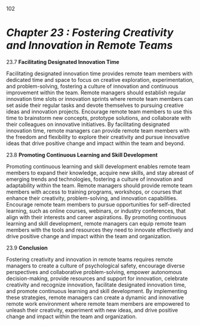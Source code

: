 102



# ***Chapter 23 : Fostering Creativity and Innovation in Remote Teams***




23.7 **Facilitating Designated Innovation Time**

Facilitating designated innovation time provides remote team members with dedicated time and space to focus on creative exploration, experimentation, and problem-solving, fostering a culture of innovation and continuous improvement within the team. Remote managers should establish regular innovation time slots or innovation sprints where remote team members can set aside their regular tasks and devote themselves to pursuing creative ideas and innovation projects. Encourage remote team members to use this time to brainstorm new concepts, prototype solutions, and collaborate with their colleagues on innovative initiatives. By facilitating designated innovation time, remote managers can provide remote team members with the freedom and flexibility to explore their creativity and pursue innovative ideas that drive positive change and impact within the team and beyond.

23.8 **Promoting Continuous Learning and Skill Development**

Promoting continuous learning and skill development enables remote team members to expand their knowledge, acquire new skills, and stay abreast of emerging trends and technologies, fostering a culture of innovation and adaptability within the team. Remote managers should provide remote team members with access to training programs, workshops, or courses that enhance their creativity, problem-solving, and innovation capabilities. Encourage remote team members to pursue opportunities for self-directed learning, such as online courses, webinars, or industry conferences, that align with their interests and career aspirations. By promoting continuous learning and skill development, remote managers can equip remote team members with the tools and resources they need to innovate effectively and drive positive change and impact within the team and organization.

23.9 **Conclusion**

Fostering creativity and innovation in remote teams requires remote managers to create a culture of psychological safety, encourage diverse perspectives and collaborative problem-solving, empower autonomous decision-making, provide resources and support for innovation, celebrate creativity and recognize innovation, facilitate designated innovation time, and promote continuous learning and skill development. By implementing these strategies, remote managers can create a dynamic and innovative remote work environment where remote team members are empowered to unleash their creativity, experiment with new ideas, and drive positive change and impact within the team and organization.

